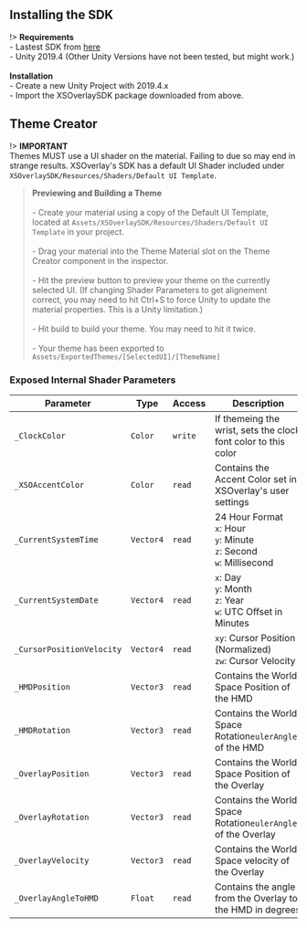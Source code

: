 ## Installing the SDK
!> **Requirements**
<br>- Lastest SDK from [here](https://github.com/Xiexe/XSOverlaySDK/releases/)
<br>- Unity 2019.4 (Other Unity Versions have not been tested, but might work.)
<br><br> **Installation**
<br>- Create a new Unity Project with 2019.4.x
<br>- Import the XSOverlaySDK package downloaded from above.

## Theme Creator
!> **IMPORTANT**
<br>Themes MUST use a UI shader on the material. Failing to due so may end in strange results. XSOverlay's SDK has a default UI Shader included under `XSOverlaySDK/Resources/Shaders/Default UI Template`.

> **Previewing and Building a Theme**
<br><br>- Create your material using a copy of the Default UI Template, located at `Assets/XSOverlaySDK/Resources/Shaders/Default UI Template` in your project.
<br><br> - Drag your material into the Theme Material slot on the Theme Creator component in the inspector.
<br><br> - Hit the preview button to preview your theme on the currently selected UI. (If changing Shader Parameters to get alignement correct, you may need to hit Ctrl+S to force Unity to update the material properties. This is a Unity limitation.)
<br><br> - Hit build to build your theme. You may need to hit it twice.
<br><br> - Your theme has been exported to `Assets/ExportedThemes/[SelectedUI]/[ThemeName]`

### Exposed Internal Shader Parameters
|Parameter                |Type     |Access    |Description                                                              |
|-------------------------|---------|----------|-------------------------------------------------------------------------|
|`_ClockColor`            |`Color`  |`write`   |If themeing the wrist, sets the clock font color to this color           |
|`_XSOAccentColor`        |`Color`  |`read`    |Contains the Accent Color set in XSOverlay's user settings               |
|`_CurrentSystemTime`     |`Vector4`|`read`    |24 Hour Format<br> `x`: Hour<br>  `y`: Minute<br>  `z`: Second<br>  `w`: Millisecond        |
|`_CurrentSystemDate`     |`Vector4`|`read`    |`x`: Day<br>   `y`: Month<br>  `z`: Year<br>   `w`: UTC Offset in Minutes|
|`_CursorPositionVelocity`|`Vector4`|`read`    |`xy`: Cursor Position (Normalized)<br> `zw`: Cursor Velocity             |
|`_HMDPosition`           |`Vector3`|`read`    |Contains the World Space Position of the HMD                             |
|`_HMDRotation`           |`Vector3`|`read`    |Contains the World Space Rotation`eulerAngles` of the HMD                |
|`_OverlayPosition`       |`Vector3`|`read`    |Contains the World Space Position of the Overlay                         |
|`_OverlayRotation`       |`Vector3`|`read`    |Contains the World Space Rotation`eulerAngles` of the Overlay            |
|`_OverlayVelocity`       |`Vector3`|`read`    |Contains the World Space velocity of the Overlay                         |
|`_OverlayAngleToHMD`     |`Float`  |`read`    |Contains the angle from the Overlay to the HMD in degrees                |